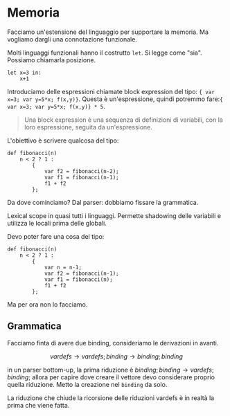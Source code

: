 # Memoria

Facciamo un'estensione del linguaggio per supportare la memoria. Ma vogliamo dargli una connotazione funzionale.

Molti linguaggi funzionali hanno il costrutto `let`. Si legge come "sia". Possiamo chiamarla posizione.

```
let x=3 in:
    x+1
```

Introduciamo delle espressioni chiamate block expression del tipo: `{ var x=3; var y=5*x; f(x,y)}`.
Questa è un'espressione, quindi potremmo fare:`{ var x=3; var y=5*x; f(x,y)} * 5`.

> Una block expression è una sequenza di definizioni di variabili, con la loro espressione, seguita da un'espressione.

L'obiettivo è scrivere qualcosa del tipo:

```
def fibonacci(n)
    n < 2 ? 1 :
        {
            var f2 = fibonacci(n-2);
            var f1 = fibonacci(n-1);
            f1 + f2
        };
```

Da dove cominciamo? Dal parser: dobbiamo fissare la grammatica.

Lexical scope in quasi tutti i linguaggi. Permette shadowing delle variabili e utilizza le locali prima delle globali.

Devo poter fare una cosa del tipo:

```
def fibonacci(n)
    n < 2 ? 1 :
        {
            var n = n-1;
            var f2 = fibonacci(n-1);
            var f1 = fibonacci(n);
            f1 + f2
        };
```
Ma per ora non lo facciamo.

## Grammatica

Facciamo finta di avere due binding, consideriamo le derivazioni in avanti.

$$
vardefs \to vardefs; binding \to binding; binding
$$

in un parser bottom-up, la prima riduzione è $binding; binding \to vardefs; binding$; allora per capire dove creare il
vettore devo considerare proprio quella riduzione. Metto la creazione nel `binding` da solo.

La riduzione che chiude la ricorsione delle riduzioni vardefs è in realtà la prima che viene fatta.

